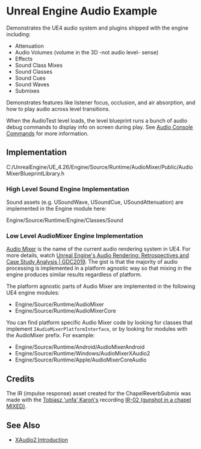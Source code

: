 # Unreal Engine Audio Example

Demonstrates the UE4 audio system and plugins shipped with the engine including:

- Attenuation
- Audio Volumes (volume in the 3D -not audio level- sense)
- Effects
- Sound Class Mixes
- Sound Classes
- Sound Cues
- Sound Waves
- Submixes

Demonstrates features like listener focus, occlusion, and air absorption, and
how to play audio across level transitions.

When the AudioTest level loads, the level blueprint runs a bunch of audio debug
commands to display info on screen during play. See [Audio Console
Commands](https://docs.unrealengine.com/en-US/WorkingWithMedia/Audio/AudioConsoleCommands/index.html)
for more information.

## Implementation

C:/UnrealEngine/UE_4.26/Engine/Source/Runtime/AudioMixer/Public/AudioMixerBlueprintLibrary.h

### High Level Sound Engine Implementation

Sound assets (e.g. USoundWave, USoundCue, USoundAttenuation) are implemented in
the Engine module here:

Engine/Source/Runtime/Engine/Classes/Sound

### Low Level AudioMixer Engine Implementation

[Audio Mixer](https://docs.unrealengine.com/en-US/WorkingWithMedia/Audio/AudioMixer/index.html)
is the name of the current audio rendering system in UE4. For more details,
watch [Unreal Engine's Audio Rendering: Retrospectives and Case Study Analysis
| GDC2019](https://www.youtube.com/watch?v=QwMAKXBTAC8). The gist is that the
majority of audio processing is implemented in a platform agnostic way so that
mixing in the engine produces similar results regardless of platform.

The platform agnostic parts of Audio Mixer are implemented in the following UE4
engine modules:

- Engine/Source/Runtime/AudioMixer
- Engine/Source/Runtime/AudioMixerCore

You can find platform specific Audio Mixer code by looking for classes that
implement `IAudioMixerPlatformInterface`, or by looking for modules with the
AudioMixer prefix. For example:


- Engine/Source/Runtime/Android/AudioMixerAndroid
- Engine/Source/Runtime/Windows/AudioMixerXAudio2
- Engine/Source/Runtime/Apple/AudioMixerCoreAudio


## Credits

The IR (impulse response) asset created for the ChapelReverbSubmix was made
with the [Tobiasz 'unfa' Karoń's](https://freesound.org/people/unfa/) recording
[IR-02 (gunshot in a chapel MIXED)](https://freesound.org/people/unfa/sounds/182806/).

## See Also

- [XAudio2 Introduction](https://docs.microsoft.com/en-us/windows/win32/xaudio2/xaudio2-introduction)
